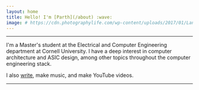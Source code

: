 ```yaml
---
layout: home
title: Hello! I'm [Parth](/about) :wave:
image: # https://cdn.photographylife.com/wp-content/uploads/2017/01/Landscape-photography-example.jpg
---
```

----------------------------
I'm a Master's student at the Electrical and Computer Engineering department at Cornell University. I have a deep interest in computer architecture and ASIC design, among other topics throughout the computer engineering stack.

I also [write](/blog), make music, and make YouTube videos. 

----------------------------
